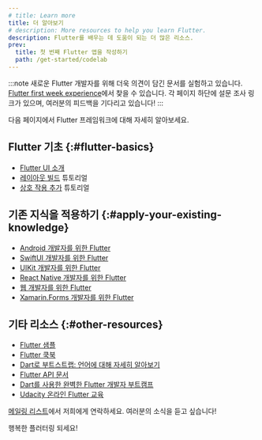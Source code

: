 ```yaml
---
# title: Learn more
title: 더 알아보기
# description: More resources to help you learn Flutter.
description: Flutter를 배우는 데 도움이 되는 더 많은 리소스.
prev:
  title: 첫 번째 Flutter 앱을 작성하기
  path: /get-started/codelab
---
```


:::note
새로운 Flutter 개발자를 위해 더욱 의견이 담긴 문서를 실험하고 있습니다. 
[Flutter first week experience][]에서 찾을 수 있습니다. 
각 페이지 하단에 설문 조사 링크가 있으며, 여러분의 피드백을 기다리고 있습니다!
:::

[Flutter first week experience]: /get-started/fwe

다음 페이지에서 Flutter 프레임워크에 대해 자세히 알아보세요.

## Flutter 기초 {:#flutter-basics}

* [Flutter UI 소개][Introduction to Flutter's UI]
* [레이아웃 빌드][Building layouts] 튜토리얼
* [상호 작용 추가][Add interactivity] 튜토리얼

## 기존 지식을 적용하기 {:#apply-your-existing-knowledge}

* [Android 개발자를 위한 Flutter][Flutter for Android developers]
* [SwiftUI 개발자를 위한 Flutter][Flutter for SwiftUI developers]
* [UIKit 개발자를 위한 Flutter][Flutter for UIKit developers]
* [React Native 개발자를 위한 Flutter][Flutter for React Native developers]
* [웹 개발자를 위한 Flutter][Flutter for web developers]
* [Xamarin.Forms 개발자를 위한 Flutter][Flutter for Xamarin.Forms developers]

## 기타 리소스 {:#other-resources}

* [Flutter 샘플][Flutter samples]
* [Flutter 쿡북][Flutter cookbook]
* [Dart로 부트스트랩: 언어에 대해 자세히 알아보기][Bootstrap into Dart: learn more about the language]
* [Flutter API 문서][Flutter API Docs]
* [Dart를 사용한 완벽한 Flutter 개발자 부트캠프][The Complete Flutter Developer Bootcamp Using Dart]
* [Udacity 온라인 Flutter 교육][Udacity online Flutter training]

[메일링 리스트][mailing list]에서 저희에게 연락하세요. 여러분의 소식을 듣고 싶습니다!

행복한 플러터링 되세요!

[Add interactivity]: /ui/interactivity
[Bootstrap into Dart: learn more about the language]: /resources/bootstrap-into-dart
[Building layouts]: /ui/layout/tutorial
[The Complete Flutter Developer Bootcamp Using Dart]: https://www.appbrewery.co/p/flutter-development-bootcamp-with-dart
[Flutter API Docs]: {{site.api}}
[Flutter cookbook]: /cookbook
[Flutter for Android developers]: /get-started/flutter-for/android-devs
[Flutter for SwiftUI developers]: /get-started/flutter-for/swiftui-devs
[Flutter for UIKit developers]: /get-started/flutter-for/uikit-devs
[Flutter for React Native developers]: /get-started/flutter-for/react-native-devs
[Flutter samples]: https://flutter.github.io/samples
[Flutter for web developers]: /get-started/flutter-for/web-devs
[Flutter for Xamarin.Forms developers]: /get-started/flutter-for/xamarin-forms-devs
[Introduction to Flutter's UI]: /ui
[mailing list]: mailto:{{site.email}}
[Udacity online Flutter training]: https://www.udacity.com/course/build-native-mobile-apps-with-flutter--ud905
